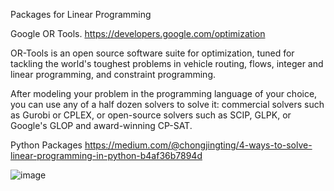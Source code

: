 
Packages for Linear Programming

Google OR Tools.
https://developers.google.com/optimization

OR-Tools is an open source software suite for optimization, tuned for tackling the world's toughest problems in vehicle routing, flows, integer and linear programming, and constraint programming.

After modeling your problem in the programming language of your choice, you can use any of a half dozen solvers to solve it: commercial solvers such as Gurobi or CPLEX, or open-source solvers such as SCIP, GLPK, or Google's GLOP and award-winning CP-SAT.



Python Packages
https://medium.com/@chongjingting/4-ways-to-solve-linear-programming-in-python-b4af36b7894d


![image](https://github.com/lalitcrane/QuickML/assets/48549060/c96d2b24-a92b-4c65-a2dc-eec29785510f)


